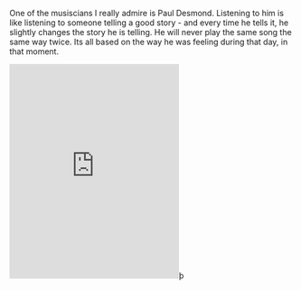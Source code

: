 One of the musiscians I really admire is Paul Desmond. Listening to him is like listening to someone telling a good story - and every time he tells it, he slightly changes the story he is telling. He will never play the same song the same way twice. Its all based on the way he was feeling during that day, in that moment.


<iframe src="https://open.spotify.com/embed/track/32jzKypv03J8qN7hn0jora" width="300" height="380" frameborder="0" allowtransparency="true" allow="encrypted-media"></iframe>þ
